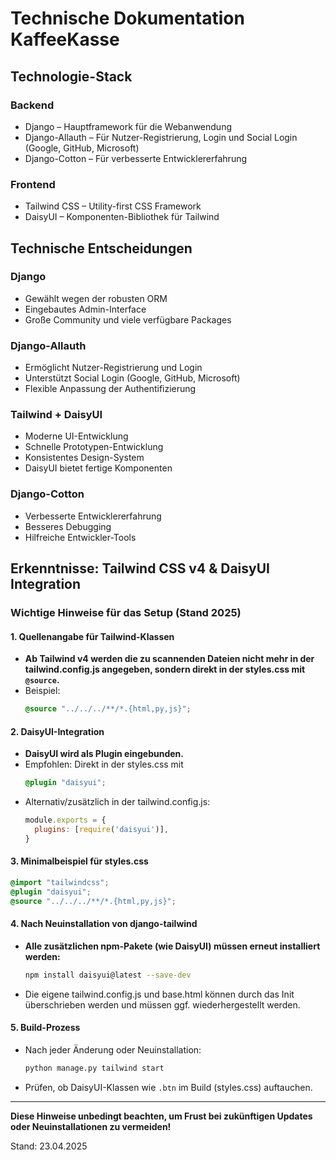 # Technische Dokumentation KaffeeKasse

## Technologie-Stack

### Backend
- Django – Hauptframework für die Webanwendung
- Django-Allauth – Für Nutzer-Registrierung, Login und Social Login (Google, GitHub, Microsoft)
- Django-Cotton – Für verbesserte Entwicklererfahrung

### Frontend
- Tailwind CSS – Utility-first CSS Framework
- DaisyUI – Komponenten-Bibliothek für Tailwind

## Technische Entscheidungen

### Django
- Gewählt wegen der robusten ORM
- Eingebautes Admin-Interface
- Große Community und viele verfügbare Packages

### Django-Allauth
- Ermöglicht Nutzer-Registrierung und Login
- Unterstützt Social Login (Google, GitHub, Microsoft)
- Flexible Anpassung der Authentifizierung

### Tailwind + DaisyUI
- Moderne UI-Entwicklung
- Schnelle Prototypen-Entwicklung
- Konsistentes Design-System
- DaisyUI bietet fertige Komponenten

### Django-Cotton
- Verbesserte Entwicklererfahrung
- Besseres Debugging
- Hilfreiche Entwickler-Tools

## Erkenntnisse: Tailwind CSS v4 & DaisyUI Integration

### Wichtige Hinweise für das Setup (Stand 2025)

#### 1. Quellenangabe für Tailwind-Klassen
- **Ab Tailwind v4 werden die zu scannenden Dateien nicht mehr in der tailwind.config.js angegeben, sondern direkt in der styles.css mit `@source`.**
- Beispiel:
  ```css
  @source "../../../**/*.{html,py,js}";
  ```

#### 2. DaisyUI-Integration
- **DaisyUI wird als Plugin eingebunden.**
- Empfohlen: Direkt in der styles.css mit
  ```css
  @plugin "daisyui";
  ```
- Alternativ/zusätzlich in der tailwind.config.js:
  ```js
  module.exports = {
    plugins: [require('daisyui')],
  }
  ```

#### 3. Minimalbeispiel für styles.css
```css
@import "tailwindcss";
@plugin "daisyui";
@source "../../../**/*.{html,py,js}";
```

#### 4. Nach Neuinstallation von django-tailwind
- **Alle zusätzlichen npm-Pakete (wie DaisyUI) müssen erneut installiert werden:**
  ```sh
  npm install daisyui@latest --save-dev
  ```
- Die eigene tailwind.config.js und base.html können durch das Init überschrieben werden und müssen ggf. wiederhergestellt werden.

#### 5. Build-Prozess
- Nach jeder Änderung oder Neuinstallation:
  ```sh
  python manage.py tailwind start
  ```
- Prüfen, ob DaisyUI-Klassen wie `.btn` im Build (styles.css) auftauchen.

---
**Diese Hinweise unbedingt beachten, um Frust bei zukünftigen Updates oder Neuinstallationen zu vermeiden!**

Stand: 23.04.2025
